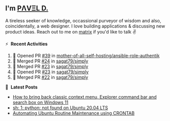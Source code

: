 ## I'm [PΛVΞL D.][homepage]

A tireless seeker of knowledge, occassional purveyor of wisdom and also, coincidentally, a web designer. I love building applications & discussing new product ideas. Reach out to me on [matrix][matrixto] if you'd like to talk ✌️


[homepage]: https://l.dimov.xyz/page?ref=github.com
[matrixto]: https://l.dimov.xyz/matrix?ref=github.com
[github]: https://l.dimov.xyz/github?ref=github.com

:zap: &nbsp;**Recent Activities**
  
<!--START_SECTION:activity-->
1. 💪 Opened PR [#39](https://github.com/mother-of-all-self-hosting/ansible-role-authentik/pull/39) in [mother-of-all-self-hosting/ansible-role-authentik](https://github.com/mother-of-all-self-hosting/ansible-role-authentik)
2. 🎉 Merged PR [#24](https://github.com/sagat79/simply/pull/24) in [sagat79/simply](https://github.com/sagat79/simply)
3. 🎉 Merged PR [#23](https://github.com/sagat79/simply/pull/23) in [sagat79/simply](https://github.com/sagat79/simply)
4. 💪 Opened PR [#23](https://github.com/sagat79/simply/pull/23) in [sagat79/simply](https://github.com/sagat79/simply)
5. 🎉 Merged PR [#22](https://github.com/sagat79/simply/pull/22) in [sagat79/simply](https://github.com/sagat79/simply)
<!--END_SECTION:activity-->

📑 &nbsp;**Latest Posts**

<!-- DIMOV-POST-LIST:START -->
- [How to bring back classic context menu, Explorer command bar and search box on Windows 11](https://www.dimov.xyz/how-to-bring-back-classic-context-menu-explorer-command-bar-and-search-box-on-windows-11/)
- [sh: 1: python: not found on Ubuntu 20.04 LTS](https://www.dimov.xyz/sh-1-python-not-found/)
- [Automating Ubuntu Routine Maintenance using CRONTAB](https://www.dimov.xyz/automating-ubuntu-routine-maintenance-using-crontab/)
<!-- DIMOV-POST-LIST:END -->
